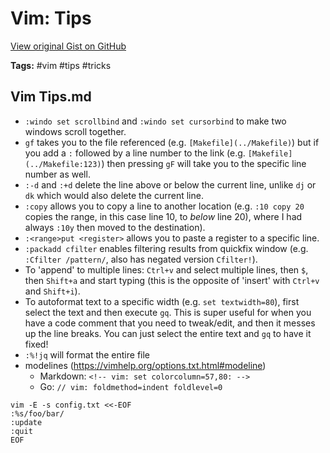 # Vim: Tips 

[View original Gist on GitHub](https://gist.github.com/Integralist/a959a200de07caffbc826b2cd415e6df)

**Tags:** #vim #tips #tricks

## Vim Tips.md

- `:windo set scrollbind` and `:windo set cursorbind` to make two windows scroll together.
- `gf` takes you to the file referenced (e.g. `[Makefile](../Makefile)`) but if you add a `:` followed by a line number to the link (e.g. `[Makefile](../Makefile:123)`) then pressing `gF` will take you to the specific line number as well.
- `:-d` and `:+d` delete the line above or below the current line, unlike `dj` or `dk` which would also delete the current line.
- `:copy` allows you to copy a line to another location (e.g. `:10 copy 20` copies the range, in this case line 10, to _below_ line 20), where I had always `:10y` then moved to the destination).
- `:<range>put <register>` allows you to paste a register to a specific line.
- `:packadd cfilter` enables filtering results from quickfix window (e.g. `:Cfilter /pattern/`, also has negated version `Cfilter!`).
- To 'append' to multiple lines: `Ctrl+v` and select multiple lines, then `$`, then `Shift+a` and start typing (this is the opposite of 'insert' with `Ctrl+v` and `Shift+i`).
- To autoformat text to a specific width (e.g. `set textwidth=80`), first select the text and then execute `gq`. This is super useful for when you have a code comment that you need to tweak/edit, and then it messes up the line breaks. You can just select the entire text and `gq` to have it fixed!
- `:%!jq` will format the entire file
- modelines (https://vimhelp.org/options.txt.html#modeline)
  - Markdown: `<!-- vim: set colorcolumn=57,80: -->`
  - Go: `// vim: foldmethod=indent foldlevel=0`

```shell
vim -E -s config.txt <<-EOF
:%s/foo/bar/
:update
:quit
EOF
```

